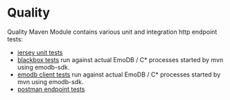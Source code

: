 Quality
============

Quality Maven Module contains various unit and integration http endpoint tests:
- [jersey unit tests](./integration/src/test/java/test/integration)
- [blackbox tests](./integration/src/test/java/test/blackbox) run against actual EmoDB / C* processes started by mvn using emodb-sdk.
- [emodb client tests](./integration/src/test/java/test/client) run against actual EmoDB / C* processes started by mvn using emodb-sdk.
- [postman endpoint tests](postman)
